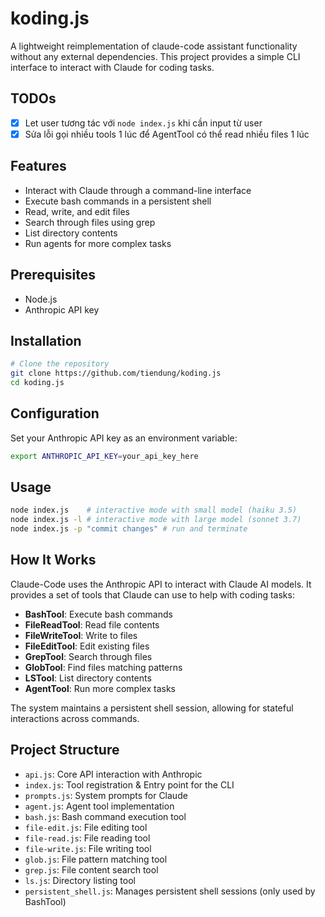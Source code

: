 # koding.js

A lightweight reimplementation of claude-code assistant functionality without any external dependencies. This project provides a simple CLI interface to interact with Claude for coding tasks.

## TODOs
- [x] Let user tương tác với `node index.js` khi cần input từ user
- [x] Sửa lỗi gọi nhiều tools 1 lúc để AgentTool có thể read nhiều files 1 lúc

## Features

- Interact with Claude through a command-line interface
- Execute bash commands in a persistent shell
- Read, write, and edit files
- Search through files using grep
- List directory contents
- Run agents for more complex tasks

## Prerequisites

- Node.js
- Anthropic API key

## Installation

```bash
# Clone the repository
git clone https://github.com/tiendung/koding.js
cd koding.js
```

## Configuration

Set your Anthropic API key as an environment variable:

```bash
export ANTHROPIC_API_KEY=your_api_key_here
```

## Usage

```bash
node index.js 	 # interactive mode with small model (haiku 3.5)
node index.js -l # interactive mode with large model (sonnet 3.7)
node index.js -p "commit changes" # run and terminate
```

## How It Works

Claude-Code uses the Anthropic API to interact with Claude AI models. It provides a set of tools that Claude can use to help with coding tasks:

- **BashTool**: Execute bash commands
- **FileReadTool**: Read file contents
- **FileWriteTool**: Write to files
- **FileEditTool**: Edit existing files
- **GrepTool**: Search through files
- **GlobTool**: Find files matching patterns
- **LSTool**: List directory contents
- **AgentTool**: Run more complex tasks

The system maintains a persistent shell session, allowing for stateful interactions across commands.

## Project Structure

- `api.js`: Core API interaction with Anthropic
- `index.js`: Tool registration & Entry point for the CLI
- `prompts.js`: System prompts for Claude
- `agent.js`: Agent tool implementation
- `bash.js`: Bash command execution tool
- `file-edit.js`: File editing tool
- `file-read.js`: File reading tool
- `file-write.js`: File writing tool
- `glob.js`: File pattern matching tool
- `grep.js`: File content search tool
- `ls.js`: Directory listing tool
- `persistent_shell.js`: Manages persistent shell sessions (only used by BashTool)
